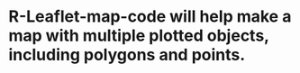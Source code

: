 # R-Leaflet-map-code will help make a map with multiple plotted objects, including polygons and points. 
